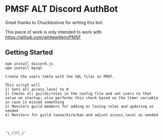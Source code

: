 # PMSF ALT Discord AuthBot

Great thanks to Chuckleslove for writing this bot.

This piece of work is only intended to work with https://github.com/whitewillem/PMSF

## Getting Started

```
npm install discord.js
npm install mysql

Create the users table with the SQL files in PMSF.

This script will 
1) Sets all access_level to 0
2) Checks all guilds/roles in the config file and set users to that value on startup, also performs this check based on the timer variable in case it missed something
3) Monitors guild members for adding or losing roles and updating as needed
4) Monitors for guild leave/kick/ban and adjust access_level as needed



¯\_(ツ)_/¯
```
